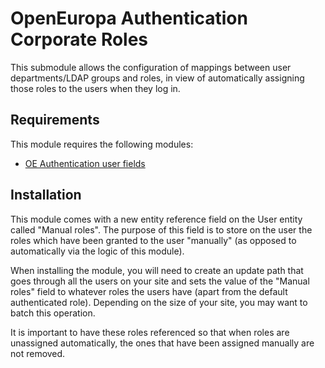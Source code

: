 # OpenEuropa Authentication Corporate Roles

This submodule allows the configuration of mappings between user departments/LDAP groups and roles, in view of automatically assigning those roles to the users when they log in.

## Requirements

This module requires the following modules:
- [OE Authentication user fields](modules/user_authentication_user_fields)

## Installation

This module comes with a new entity reference field on the User entity called "Manual roles". The purpose of this field is to store on the user the roles which have been granted to the user "manually" (as opposed to automatically
via the logic of this module).

When installing the module, you will need to create an update path that goes through all the users on your site and sets the value of the "Manual roles" field to whatever roles the users have (apart from the default authenticated role).
Depending on the size of your site, you may want to batch this operation.

It is important to have these roles referenced so that when roles are unassigned automatically, the ones that have been assigned manually are not removed.
